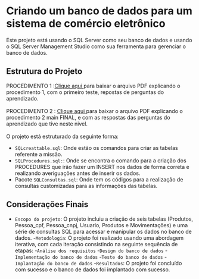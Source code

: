 # Criando um banco de dados para um sistema de comércio eletrônico

Este projeto está usando o SQL Server como seu banco de dados e usando o SQL Server Management Studio como sua ferramenta para gerenciar o banco de dados.

## Estrutura do Projeto
PROCEDIMENTO 1 :[Clique aqui ](PDFs/Procedimento1.pdf)para baixar o arquivo PDF explicando o procedimento 1, com o primeiro teste, repostas de perguntas do aprendizado.<br><br>
PROCEDIMENTO 2 : [Clique aqui ](PDFs/Procedimento2.pdf)para baixar o arquivo PDF explicando o procedimento 2 main FINAL, e com as respostas das perguntas do aprendizado que tive neste nivel.<br><br>
O projeto está estruturado da seguinte forma:<br>

- `SQLcreattable.sql`: Onde estão os comandos para criar as tabelas referente a missão.
- `SQLProcedures.sql:`: Onde se encontra o comando para a criação dos PROCEDURES que irão fazer um INSERT nos dados de forma correta e realizando averiguações antes de inserir os dados.
- Pacote `SQLConsultas.sql`: Onde tem os códigos para a realização de consultas customizadas para as informações das tabelas.
  
## Considerações Finais

- `Escopo do projeto`: O projeto incluiu a criação de seis tabelas (Produtos, Pessoa_cpf, Pessoa_cnpj, Usuario, Produtos e Movimentações) e uma série de consultas SQL para acessar e manipular os dados no banco de dados.
-`Metodologia`: O projeto foi realizado usando uma abordagem iterativa, com cada iteração consistindo na seguinte sequência de etapas:
    -`Análise dos requisitos`
    -`Design do banco de dados`
    -`Implementação do banco de dados`
    -`Teste do banco de dados`
    -`Implantação do banco de dados`
-`Resultados`: O projeto foi concluído com sucesso e o banco de dados foi implantado com sucesso.